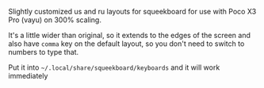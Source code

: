 Slightly customized us and ru layouts for squeekboard for use with Poco X3 Pro (vayu) on 300% scaling.

It's a little wider than original, so it extends to the edges of the screen and also have `comma` key on the default layout, so you don't need to switch to numbers to type that.

Put it into `~/.local/share/squeekboard/keyboards` and it will work immediately
